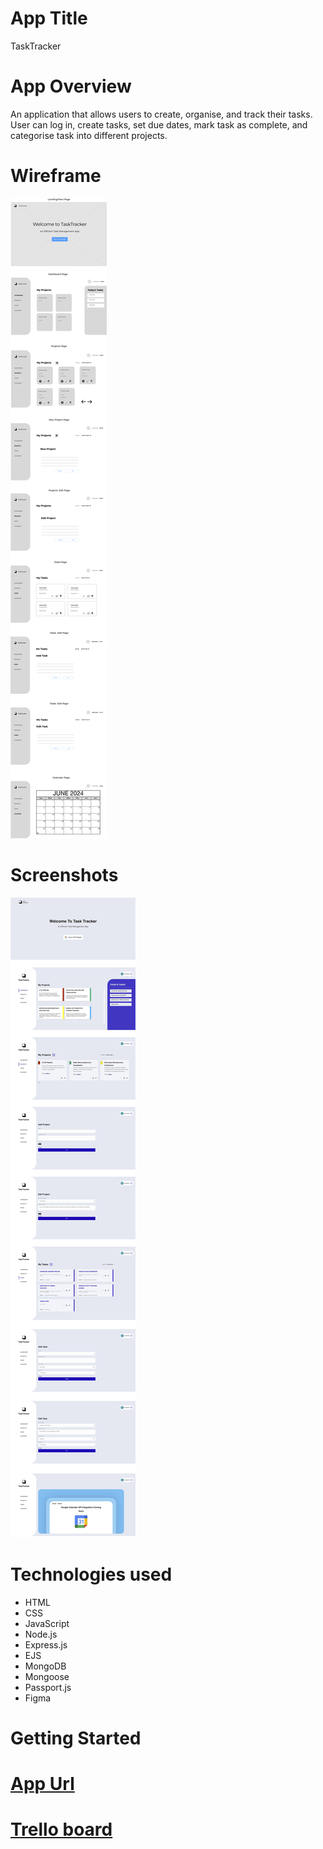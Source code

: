 # App Title

TaskTracker

# App Overview

An application that allows users to create, organise, and track their tasks. User can log in, create tasks, set due dates, mark task as complete, and categorise task into different projects.

# Wireframe

![hifi wireframe](public/docs/TaskTrackerWireframe.png)

# Screenshots

![app screenshots](public/docs/TaskTrackerApplication.png)

# Technologies used

- HTML
- CSS
- JavaScript
- Node.js
- Express.js
- EJS
- MongoDB
- Mongoose
- Passport.js
- Figma

# Getting Started

# [App Url](https://tasktracker-tyjo.onrender.com/)

# [Trello board](https://trello.com/b/n6fC5Nhs/task-manager)
